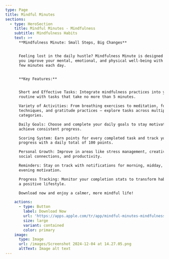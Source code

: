 ```yaml
---
type: Page
title: Mindful Minutes
sections:
  - type: HeroSection
    title: Mindful Minutes - Mindfulness
    subtitle: Mindfulness Habits
    text: >+
      **Mindfulness Minute: Small Steps, Big Changes**


      Feeling lost in the daily hustle? Mindfulness Minute is designed to help
      you improve your mental, emotional, and physical well-being with just a
      few minutes each day.


      **Key Features:**


      Short and Effective Tasks: Integrate mindfulness practices into your daily
      routine with tasks that take no more than 5 minutes.

      Variety of Activities: From breathing exercises to meditation, focus
      techniques, and gratitude practices – explore tasks across multiple
      categories.

      Daily Goals: Choose and complete your daily goals to stay motivated and
      achieve consistent progress.

      Scoring System: Earn points for every completed task and track your
      progress with a daily total of 100 points.

      Personal Growth: Improve in areas like stress management, creativity,
      social connections, and productivity.

      Reminders: Stay on track with notifications for morning, midday, and
      evening motivation.

      Progress Tracking: Monitor your completion stats to transform habits into
      a positive lifestyle.

      Download now and enjoy a calmer, more mindful life!

    actions:
      - type: Button
        label: Download Now
        url: 'https://apps.apple.com/tr/app/mindful-minutes-mindfulness/id6737522844'
        size: large
        variant: contained
        color: primary
    image:
      type: Image
      url: /images/Screenshot 2024-12-04 at 14.27.05.png
      altText: Image alt text
---
```

